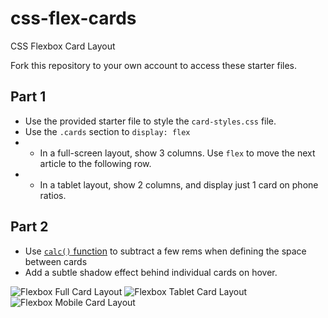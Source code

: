 # css-flex-cards
CSS Flexbox Card Layout

Fork this repository to your own account to access these starter files.


## Part 1

* Use the provided starter file to style the `card-styles.css` file. 
* Use the `.cards` section to `display: flex`
* * In a full-screen layout, show 3 columns. Use `flex` to move the next article to the following row.
* * In a tablet layout, show 2 columns, and display just 1 card on phone ratios.



## Part 2

* Use [`calc()` function](https://developer.mozilla.org/en-US/docs/Web/CSS/calc()) to subtract a few rems when defining the space between cards
* Add a subtle shadow effect behind individual cards on hover.


![Flexbox Full Card Layout](https://github.com/code-differently/css-flex-cards/blob/main/img/flexbox-full-cards.jpg)
![Flexbox Tablet Card Layout](https://github.com/code-differently/css-flex-cards/blob/main/img/flexbox-tablet-cards.jpg)
![Flexbox Mobile Card Layout](https://github.com/code-differently/css-flex-cards/blob/main/img/flexbox-mobile-cards.jpg)
